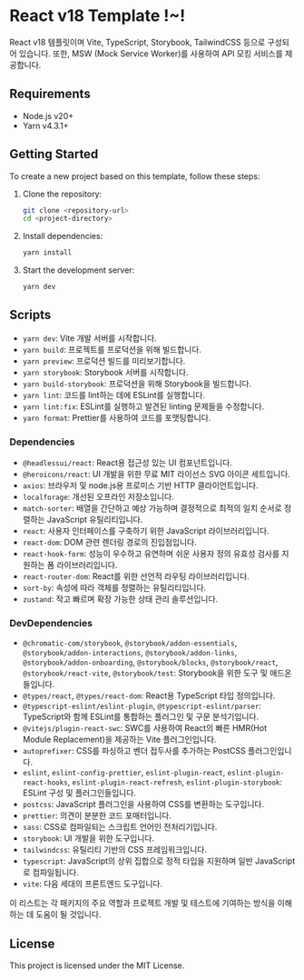 # React v18 Template !~!

React v18 템플릿이며 Vite, TypeScript, Storybook, TailwindCSS 등으로 구성되어 있습니다.
또한, MSW (Mock Service Worker)를 사용하여 API 모킹 서비스를 제공합니다.

## Requirements

- Node.js v20+
- Yarn v4.3.1+

## Getting Started

To create a new project based on this template, follow these steps:

1. Clone the repository:

   ```sh
   git clone <repository-url>
   cd <project-directory>
   ```

2. Install dependencies:

   ```sh
   yarn install
   ```

3. Start the development server:

   ```sh
   yarn dev
   ```

## Scripts

- `yarn dev`: Vite 개발 서버를 시작합니다.
- `yarn build`: 프로젝트를 프로덕션을 위해 빌드합니다.
- `yarn preview`: 프로덕션 빌드를 미리보기합니다.
- `yarn storybook`: Storybook 서버를 시작합니다.
- `yarn build-storybook`: 프로덕션을 위해 Storybook을 빌드합니다.
- `yarn lint`: 코드를 lint하는 데에 ESLint를 실행합니다.
- `yarn lint:fix`: ESLint를 실행하고 발견된 linting 문제들을 수정합니다.
- `yarn format`: Prettier를 사용하여 코드를 포맷팅합니다.

### Dependencies

- `@headlessui/react`: React용 접근성 있는 UI 컴포넌트입니다.
- `@heroicons/react`: UI 개발을 위한 무료 MIT 라이선스 SVG 아이콘 세트입니다.
- `axios`: 브라우저 및 node.js용 프로미스 기반 HTTP 클라이언트입니다.
- `localforage`: 개선된 오프라인 저장소입니다.
- `match-sorter`: 배열을 간단하고 예상 가능하며 결정적으로 최적의 일치 순서로 정렬하는 JavaScript 유틸리티입니다.
- `react`: 사용자 인터페이스를 구축하기 위한 JavaScript 라이브러리입니다.
- `react-dom`: DOM 관련 렌더링 경로의 진입점입니다.
- `react-hook-form`: 성능이 우수하고 유연하며 쉬운 사용자 정의 유효성 검사를 지원하는 폼 라이브러리입니다.
- `react-router-dom`: React를 위한 선언적 라우팅 라이브러리입니다.
- `sort-by`: 속성에 따라 객체를 정렬하는 유틸리티입니다.
- `zustand`: 작고 빠르며 확장 가능한 상태 관리 솔루션입니다.

### DevDependencies

- `@chromatic-com/storybook`, `@storybook/addon-essentials`, `@storybook/addon-interactions`, `@storybook/addon-links`, `@storybook/addon-onboarding`, `@storybook/blocks`, `@storybook/react`, `@storybook/react-vite`, `@storybook/test`: Storybook을 위한 도구 및 애드온들입니다.
- `@types/react`, `@types/react-dom`: React용 TypeScript 타입 정의입니다.
- `@typescript-eslint/eslint-plugin`, `@typescript-eslint/parser`: TypeScript와 함께 ESLint를 통합하는 플러그인 및 구문 분석기입니다.
- `@vitejs/plugin-react-swc`: SWC를 사용하여 React의 빠른 HMR(Hot Module Replacement)을 제공하는 Vite 플러그인입니다.
- `autoprefixer`: CSS를 파싱하고 벤더 접두사를 추가하는 PostCSS 플러그인입니다.
- `eslint`, `eslint-config-prettier`, `eslint-plugin-react`, `eslint-plugin-react-hooks`, `eslint-plugin-react-refresh`, `eslint-plugin-storybook`: ESLint 구성 및 플러그인들입니다.
- `postcss`: JavaScript 플러그인을 사용하여 CSS를 변환하는 도구입니다.
- `prettier`: 의견이 분분한 코드 포매터입니다.
- `sass`: CSS로 컴파일되는 스크립트 언어인 전처리기입니다.
- `storybook`: UI 개발을 위한 도구입니다.
- `tailwindcss`: 유틸리티 기반의 CSS 프레임워크입니다.
- `typescript`: JavaScript의 상위 집합으로 정적 타입을 지원하며 일반 JavaScript로 컴파일됩니다.
- `vite`: 다음 세대의 프론트엔드 도구입니다.

이 리스트는 각 패키지의 주요 역할과 프로젝트 개발 및 테스트에 기여하는 방식을 이해하는 데 도움이 될 것입니다.

## License

This project is licensed under the MIT License.
